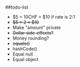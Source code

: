 ##todo-list
* $5 + 10CHF = $10 if rate is 2:1
* ~~$5 * 2 = $10~~
* Make "amount" private
* ~~Dollar side-effects?~~
* Money rounding?
* ~~equals()~~
* hashCode()
* Equal null
* Equal object